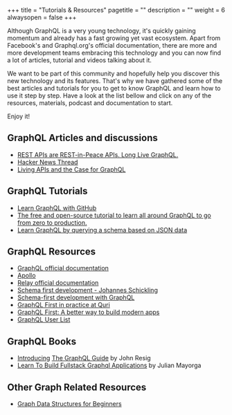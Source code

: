 +++
title = "Tutorials & Resources"
pagetitle = ""
description = ""
weight = 6
alwaysopen = false
+++

Although GraphQL is a very young technology, it's quickly gaining momentum and already has a fast growing yet vast ecosystem. Apart from Facebook's and Graphql.org's official documentation, there are more and more development teams embracing this technology and you can now find a lot of articles, tutorial and videos talking about it.

We want to be part of this community and hopefully help you discover this new technology and its features. That's why we have gathered some of the best articles and tutorials for you to get to know GraphQL and learn how to use it step by step. Have a look at the list bellow and click on any of the resources, materials, podcast and documentation to start.

Enjoy it!

## GraphQL Articles and discussions

- [REST APIs are REST-in-Peace APIs. Long Live GraphQL.](https://medium.freecodecamp.org/rest-apis-are-rest-in-peace-apis-long-live-graphql-d412e559d8e4) 
- [Hacker News Thread](https://news.ycombinator.com/item?id=16540638)
- [Living APIs and the Case for GraphQL](https://brandur.org/graphql)

## GraphQL Tutorials

- [Learn GraphQL with GitHub](https://github.com/blog/2412-learn-graphql-with-github )
- [The free and open-source tutorial to learn all around GraphQL to go from zero to production.](https://www.howtographql.com/)
- [Learn GraphQL by querying a schema based on JSON data](https://www.graphql.college/practice-graphql/)

## GraphQL Resources

- [GraphQL official documentation](http://graphql.org/learn/)
- [Apollo](http://dev.apollodata.com/)
- [Relay official documentation](http://facebook.github.io/relay/docs/getting-started.html) 
- [Schema first development - Johannes Schickling](https://www.youtube.com/watch?v=SdWI7XaAeeY)
- [Schema-first development with GraphQL](https://conferences.oreilly.com/fluent/fl-ca-2017/public/schedule/detail/58715)
- [GraphQL First in practice at Quri](https://dev-blog.apollodata.com/graphql-first-in-practice-at-quri-7bf84b260135)
- [GraphQL First: A better way to build modern apps](https://dev-blog.apollodata.com/graphql-first-a-better-way-to-build-modern-apps-b5a04f7121a0)
- [GraphQL User List](http://graphql.org/users/)

## GraphQL Books

- [Introducing](https://blog.graphql.guide/introducing-the-graphql-guide-11a5ae48628a) [The GraphQL Guide](https://graphql.guide/) by John Resig
- [Learn To Build Fullstack Graphql Applications](https://www.graphql.college/fullstack-graphql) by Julian Mayorga

## Other Graph Related Resources

- [Graph Data Structures for Beginners
](https://adrianmejia.com/blog/2018/05/14/data-structures-for-beginners-graphs-time-complexity-tutorial/) 
